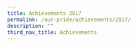 ```yaml
---
title: Achievements 2017
permalink: /our-pride/achievements/2017/
description: ""
third_nav_title: Achievements
---
```

